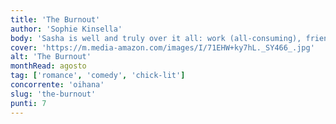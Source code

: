 ```yaml
---
title: 'The Burnout'
author: 'Sophie Kinsella'
body: 'Sasha is well and truly over it all: work (all-consuming), friendships (on the back burner), sex-life (non-existent). Sasha has hit a brick wall (literally).Armed with good intentions to drink kale smoothies, try yoga and find solitude, she heads to the Devon resort she loved as a child.'
cover: 'https://m.media-amazon.com/images/I/71EHW+ky7hL._SY466_.jpg'
alt: 'The Burnout'
monthRead: agosto
tag: ['romance', 'comedy', 'chick-lit']
concorrente: 'oihana'
slug: 'the-burnout'
punti: 7
---
```

